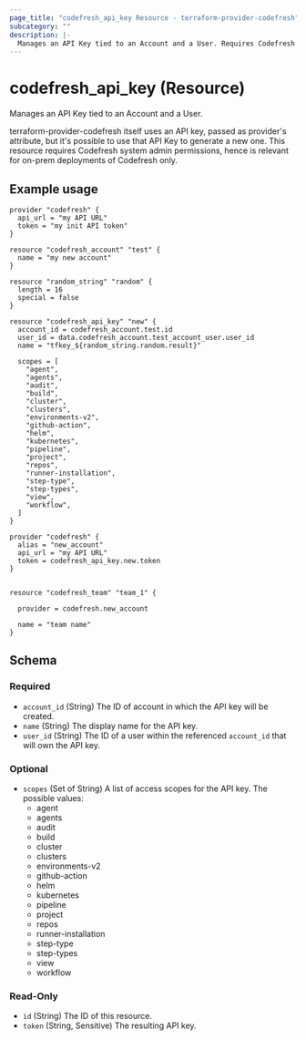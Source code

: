 ```yaml
---
page_title: "codefresh_api_key Resource - terraform-provider-codefresh"
subcategory: ""
description: |-
  Manages an API Key tied to an Account and a User. Requires Codefresh admin token and hence is relevant only for on premise installations of Codefresh.
---
```


# codefresh_api_key (Resource)

Manages an API Key tied to an Account and a User.

terraform-provider-codefresh itself uses an API key, passed as provider's attribute, but it's possible to use that API Key to generate a new one.
This resource requires Codefresh system admin permissions, hence is relevant for on-prem deployments of Codefresh only.


## Example usage

```hcl
provider "codefresh" {
  api_url = "my API URL"
  token = "my init API token"
}

resource "codefresh_account" "test" {
  name = "my new account"
}

resource "random_string" "random" {
  length = 16
  special = false
}

resource "codefresh_api_key" "new" {
  account_id = codefresh_account.test.id
  user_id = data.codefresh_account.test_account_user.user_id
  name = "tfkey_${random_string.random.result}"

  scopes = [
    "agent",
    "agents",
    "audit",
    "build",
    "cluster",
    "clusters",
    "environments-v2",
    "github-action",
    "helm",
    "kubernetes",
    "pipeline",
    "project",
    "repos",
    "runner-installation",
    "step-type",
    "step-types",
    "view",
    "workflow",
  ]
}

provider "codefresh" {
  alias = "new_account"
  api_url = "my API URL"
  token = codefresh_api_key.new.token
}


resource "codefresh_team" "team_1" {

  provider = codefresh.new_account

  name = "team name"
}
```

<!-- schema generated by tfplugindocs -->
## Schema

### Required

- `account_id` (String) The ID of account in which the API key will be created.
- `name` (String) The display name for the API key.
- `user_id` (String) The ID of a user within the referenced `account_id` that will own the API key.

### Optional

- `scopes` (Set of String) A list of access scopes for the API key. The possible values:
	* agent
	* agents
	* audit
	* build
	* cluster
	* clusters
	* environments-v2
	* github-action
	* helm
	* kubernetes
	* pipeline
	* project
	* repos
	* runner-installation
	* step-type
	* step-types
	* view
	* workflow

### Read-Only

- `id` (String) The ID of this resource.
- `token` (String, Sensitive) The resulting API key.
